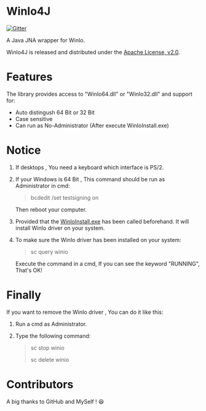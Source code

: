 # WinIo4J

[![Gitter](https://badges.gitter.im/supermoonie/winio4J.svg)](https://gitter.im/supermoonie/winio4J?utm_source=badge&utm_medium=badge&utm_campaign=pr-badge)

A Java JNA wrapper for WinIo.

WinIo4J is released and distributed under the [Apache License, v2.0](http://www.apache.org/licenses/LICENSE-2.0).

# Features

The library provides access to "WinIo64.dll" or "WinIo32.dll" and support for:

- Auto distingush 64 Bit or 32 Bit
- Case sensitive
- Can run as No-Administrator (After execute WinIoInstall.exe)

# Notice

1. If desktops , You need a keyboard which interface is PS/2.

2. If your Windows is 64 Bit , This command should be run as Administrator in cmd:

   > bcdedit /set testsigning on 

   Then reboot your computer.

3. Provided that the [WinIoInstall.exe](https://github.com/supermoonie/winio4J/tree/master/src/main/resources) has been called beforehand. It will install WinIo driver on your system.

4. To make sure the WinIo driver has been installed on your system:

   > sc query winio

   Execute the command in a cmd, If you can see the keyword "RUNNING", That's OK!

# Finally

If you want to remove the WinIo driver , You can do it like this:

1. Run a cmd as Administrator.

2. Type the following command:

   > sc stop winio
   >
   > sc delete winio

# Contributors

A big thanks to GitHub and MySelf ! :laughing: